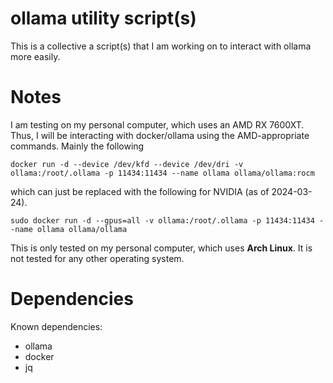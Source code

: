# ollama utility script(s)

This is a collective a script(s) that I am working on to interact with ollama more easily.


# Notes
I am testing on my personal computer, which uses an AMD RX 7600XT. Thus, I will be interacting with docker/ollama using the AMD-appropriate commands. Mainly the following

```
docker run -d --device /dev/kfd --device /dev/dri -v ollama:/root/.ollama -p 11434:11434 --name ollama ollama/ollama:rocm
```

which can just be replaced with the following for NVIDIA (as of 2024-03-24).

```
sudo docker run -d --gpus=all -v ollama:/root/.ollama -p 11434:11434 --name ollama ollama/ollama
```

This is only tested on my personal computer, which uses **Arch Linux**. It is not tested for any other operating system.

# Dependencies
Known dependencies:
- ollama
- docker
- jq
